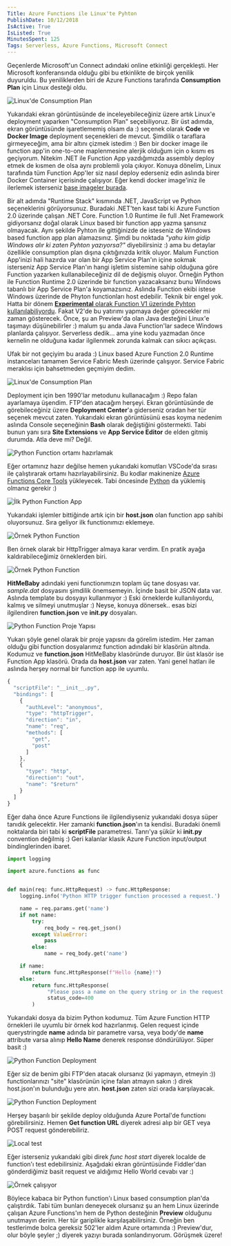 ```yaml
---
Title: Azure Functions ile Linux'te Pyhton
PublishDate: 10/12/2018
IsActive: True
IsListed: True
MinutesSpent: 125
Tags: Serverless, Azure Functions, Microsoft Connect
---
```


Geçenlerde Microsoft'un Connect adındaki online etkinliği gerçekleşti. Her Microsoft konferansında olduğu gibi bu etkinlikte de birçok yenilik duyuruldu. Bu yeniliklerden biri de Azure Functions tarafında **Consumption Plan** için Linux desteği oldu. 

![Linux'de Consumption Plan](media/Azure-Functions-Linux-Python/consumption-plan-linux.png)

Yukarıdaki ekran görüntüsünde de inceleyebileceğiniz üzere artık Linux'e deployment yaparken "Consumption Plan" seçebiliyoruz. Bir üst adımda, ekran görüntüsünde işaretlememiş olsam da :) seçenek olarak **Code** ve **Docker Image** deployment seçenekleri de mevcut. Şimdilik o taraflara girmeyeceğim, ama bir altını çizmek istedim :) Ben bir docker image ile function app'in one-to-one maplenmesine alerjik olduğum için o kısmı es geçiyorum. Nitekim .NET ile Function App yazdığımızda assembly deploy etmek de kısmen de olsa aynı problemli yola çıkıyor. Konuya dönelim, Linux tarafında tüm Function App'ler siz nasıl deploy ederseniz edin aslında birer Docker Container içerisinde çalışıyor. Eğer kendi docker image'iniz ile ilerlemek isterseniz [base imageler burada](https://hub.docker.com/r/microsoft/azure-functions/). 

Bir alt adımda "Runtime Stack" kısmında .NET, JavaScript ve Python seçeneklerini görüyorsunuz. Buradaki .NET'ten kasıt tabi ki Azure Function 2.0 üzerinde çalışan .NET Core. Function 1.0 Runtime ile full .Net Framework gidiyorsanız doğal olarak Linux based bir function app yazma şansınız olmayacak. Aynı şekilde Pyhton ile gittiğinizde de isteseniz de Windows based function app plan alamazsınız. Şimdi bu noktada *"yahu kim gidip Windows alır ki zaten Pyhton yazıyorsa?"* diyebilirsiniz :) ama bu detaylar özellikle consumption plan dışına çıktığınızda kritik oluyor. Malum Function App'inizi hali hazırda var olan bir App Service Plan'ın içine sokmak isterseniz App Service Plan'ın hangi işletim sistemine sahip olduğuna göre Function yazarken kullanabileceğiniz dil de değişmiş oluyor. Örneğin Python ile Function Runtime 2.0 üzerinde bir function yazacaksanız bunu Windows tabanlı bir App Service Plan'a koyamazsınız. Aslında Function ekibi istese Windows üzerinde de Phyton functionları host edebilir. Teknik bir engel yok. Hatta bir dönem [**Experimental** olarak Function V1 üzerinde Pyhton kullanılabiliyordu](https://github.com/yokawasa/azure-functions-python-samples/blob/master/docs/create-function-app-in-azure-portal.md). Fakat V2'de bu yatırımı yapmaya değer görecekler mi zaman gösterecek. Önce, şu an Preview'da olan Java desteğini Linux'e taşımayı düşünebilirler :) malum şu anda Java Function'lar sadece Windows planlarda çalışıyor. Serverless dedik... ama yine kodu yazmadan önce kernelin ne olduğuna kadar ilgilenmek zorunda kalmak can sıkıcı açıkçası.

Ufak bir not geçiyim bu arada :) Linux based Azure Function 2.0 Runtime instanceları tamamen Service Fabric Mesh üzerinde çalışıyor. Service Fabric meraklısı için bahsetmeden geçmiyim dedim. 

![Linux'de Consumption Plan](media/Azure-Functions-Linux-Python/consumption-plan-linux-2.png)

Deployment için ben 1990'lar metodunu kullanacağım :) Repo falan ayarlamaya üşendim. FTP'den atacağım herşeyi. Ekran görüntüsünde de görebileceğiniz üzere **Deployment Center**'a giderseniz oradan her tür seçenek mevcut zaten. Yukarıdaki ekran görüntüsünü esas koyma nedenim aslında Console seçeneğinin **Bash** olarak değiştiğini göstermekti. Tabi bunun yanı sıra **Site Extensions** ve **App Service Editor** de elden gitmiş durumda. Atla deve mi? Değil.

![Python Function ortamı hazırlamak](media/Azure-Functions-Linux-Python/ornek-python.png)

Eğer ortamınız hazır değilse hemen yukarıdaki komutları VSCode'da sırası ile çalıştırarak ortamı hazırlayabilirsiniz. Bu kodlar makinenize [Azure Functions Core Tools](https://docs.microsoft.com/en-us/azure/azure-functions/functions-run-local#v2) yükleyecek. Tabi öncesinde [Python](https://www.python.org/downloads/) da yüklemiş olmanız gerekir :)

![İlk Python Function App](media/Azure-Functions-Linux-Python/ornek-python-function-app.png)

Yukarıdaki işlemler bittiğinde artık için bir **host.json** olan function app sahibi oluyorsunuz. Sıra geliyor ilk functionımızı eklemeye.

![Örnek Python Function](media/Azure-Functions-Linux-Python/ornek-python-function.png)

Ben örnek olarak bir HttpTrigger almaya karar verdim. En pratik ayağa kaldırabileceğimiz örneklerden biri.

![Örnek Python Function](media/Azure-Functions-Linux-Python/ornek-python-function2.png)

**HitMeBaby** adındaki yeni functionımızın toplam üç tane dosyası var. *sample.dat* dosyasını şimdilik önemsemeyin. İçinde basit bir JSON data var. Aslında template bu dosyayı kullanmıyor :) Eski örneklerde kullanılıyordu, kalmış ve silmeyi unutmuşlar :) Neyse, konuya dönersek.. esas bizi ilgilendiren **function.json** ve **__init__.py** dosyaları. 

![Python Function Proje Yapısı](media/Azure-Functions-Linux-Python/ornek-python-function3.png)

Yukarı şöyle genel olarak bir proje yapısnı da görelim istedim. Her zaman olduğu gibi function dosyalarımız function adındaki bir klasörün altında. Kodumuz ve **function.json** HitMeBaby klasöründe duruyor. Bir üst klasör ise Function App klasörü. Orada da **host.json** var zaten. Yani genel hatları ile aslında herşey normal bir function app ile uyumlu.

```javascript
{
  "scriptFile": "__init__.py",
  "bindings": [
    {
      "authLevel": "anonymous",
      "type": "httpTrigger",
      "direction": "in",
      "name": "req",
      "methods": [
        "get",
        "post"
      ]
    },
    {
      "type": "http",
      "direction": "out",
      "name": "$return"
    }
  ]
}
```

Eğer daha önce Azure Functions ile ilgilendiyseniz yukarıdaki dosya süper tanıdık gelecektir. Her zamanki **function.json**'ın ta kendisi. Buradaki önemli noktalarda biri tabi ki **scriptFile** parametresi. Tanrı'ya şükür ki **__init__.py** convention değilmiş :) Geri kalanlar klasik Azure Function input/output bindinglerinden ibaret. 

```python
import logging

import azure.functions as func


def main(req: func.HttpRequest) -> func.HttpResponse:
    logging.info('Python HTTP trigger function processed a request.')

    name = req.params.get('name')
    if not name:
        try:
            req_body = req.get_json()
        except ValueError:
            pass
        else:
            name = req_body.get('name')

    if name:
        return func.HttpResponse(f"Hello {name}!")
    else:
        return func.HttpResponse(
             "Please pass a name on the query string or in the request body",
             status_code=400
        )
```

Yukarıdaki dosya da bizim Python kodumuz. Tüm Azure Function HTTP örnekleri ile uyumlu bir örnek kod hazırlanmış. Gelen request içinde querystringde **name** adında bir parametre varsa, veya body'de **name** attribute varsa alınıp **Hello Name** denerek response döndürülüyor. Süper basit :)

![Python Function Deployment](media/Azure-Functions-Linux-Python/ornek-python-function-deployment.png)

Eğer siz de benim gibi FTP'den atacak olursanız (ki yapmayın, etmeyin :)) functionlarınızı "site" klasörünün içine falan atmayın sakın :) direk host.json'ın bulunduğu yere atın. **host.json** zaten sizi orada karşılayacak.

![Python Function Deployment](media/Azure-Functions-Linux-Python/ornek-python-function-deployment2.png)

Herşey başarılı bir şekilde deploy olduğunda Azure Portal'de functionı görebilirsiniz. Hemen **Get function URL** diyerek adresi alıp bir GET veya POST request gönderebiliriz.

![Local test](media/Azure-Functions-Linux-Python/localtest.png)

Eğer isterseniz yukarıdaki gibi direk *func host start* diyerek localde de function'ı test edebilirsiniz. Aşağıdaki ekran görüntüsünde Fiddler'dan gönderdiğimiz basit request ve aldığımız Hello World cevabı var :)

![Örnek çalışıyor](media/Azure-Functions-Linux-Python/sample-req-resp.png)

Böylece kabaca bir Python function'ı Linux based consumption plan'da çalıştırdık. Tabi tüm bunları deneyecek olursanız şu an hem Linux üzerinde çalışan Azure Functions'ın hem de Python desteğinin **Preview** olduğunu unutmayın derim. Her tür gariplikle karşılaşabilirsiniz. Örneğin ben testlerimde bolca gereksiz 502'ler aldım Azure ortamında :) Preview'dur, olur böyle şeyler ;) diyerek yazıyı burada sonlandırıyorum. Görüşmek üzere!

